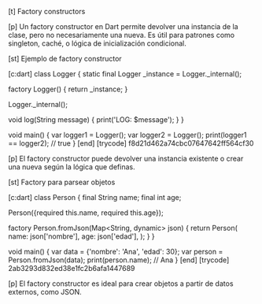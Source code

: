 [t] Factory constructors

[p]
Un factory constructor en Dart permite devolver una instancia de la clase, pero no necesariamente una nueva. Es útil para patrones como singleton, caché, o lógica de inicialización condicional.

[st] Ejemplo de factory constructor

[c:dart]
class Logger {
  static final Logger _instance = Logger._internal();

  factory Logger() {
    return _instance;
  }

  Logger._internal();

  void log(String message) {
    print('LOG: $message');
  }
}

void main() {
  var logger1 = Logger();
  var logger2 = Logger();
  print(logger1 == logger2); // true
}
[end]
[trycode] f8d21d462a74cbc07647642ff564cf30

[p]
El factory constructor puede devolver una instancia existente o crear una nueva según la lógica que definas.

[st] Factory para parsear objetos

[c:dart]
class Person {
  final String name;
  final int age;

  Person({required this.name, required this.age});

  factory Person.fromJson(Map<String, dynamic> json) {
    return Person(
      name: json['nombre'],
      age: json['edad'],
    );
  }
}

void main() {
  var data = {'nombre': 'Ana', 'edad': 30};
  var person = Person.fromJson(data);
  print(person.name); // Ana
}
[end]
[trycode] 2ab3293d832ed38e1fc2b6afa1447689

[p]
El factory constructor es ideal para crear objetos a partir de datos externos, como JSON. 